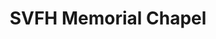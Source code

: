 ---
title: "SVFH Memorial Chapel"
url: /general-trias/svfh-memorial-chapel/
shop: funeral directors
---